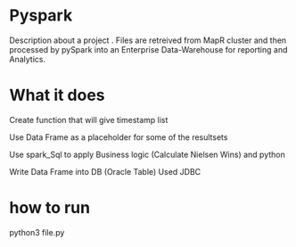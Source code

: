 # Pyspark

Description about a project .
Files are retreived from MapR cluster and then processed by pySpark into an Enterprise Data-Warehouse for reporting and Analytics.

# What it does

  Create function that will give timestamp list 

  Use Data Frame as a placeholder for some of the resultsets

  Use spark_Sql to apply Business logic (Calculate Nielsen Wins)  and python

  Write Data Frame into  DB (Oracle Table)
  Used JDBC 

# how to run 
  python3 file.py
